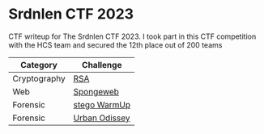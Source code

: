 # Srdnlen CTF 2023
CTF writeup for The Srdnlen CTF 2023. I took part in this CTF competition with the HCS team and secured the 12th place out of 200 teams

| Category | Challenge |
| --- | --- |
| Cryptography | [RSA](/Srdnlen%20CTF%202023/RSA/)
| Web | [Spongeweb](/Srdnlen%20CTF%202023/Spongeweb/)
| Forensic | [stego WarmUp](/Srdnlen%20CTF%202023/stego%20WarmUp/)
| Forensic | [Urban Odissey](/Srdnlen%20CTF%202023/Urban%20Odissey/)